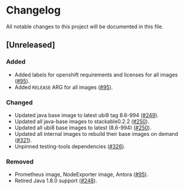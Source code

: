 # Changelog

All notable changes to this project will be documented in this file.

## [Unreleased]

### Added

- Added labels for openshift requirements and licenses for all images ([#95]).
- Added `RELEASE` ARG for all images ([#95]).

### Changed

- Updated java base image to latest ubi8 tag 8.6-994 ([#249]).
- Updated all java-base images to stackable0.2.2 ([#250]).
- Updated all ubi8 base images to latest (8.6-994) ([#250]).
- Updated all internal images to rebuild their base images on demand ([#321]).
- Unpinned testing-tools dependencies ([#326]).

### Removed

- Prometheus image, NodeExporter image, Antora ([#95]).
- Retired Java 1.8.0 support ([#248]).

[#95]: https://github.com/stackabletech/docker-images/pull/95
[#248]: https://github.com/stackabletech/docker-images/pull/248
[#249]: https://github.com/stackabletech/docker-images/pull/249
[#250]: https://github.com/stackabletech/docker-images/pull/250
[#321]: https://github.com/stackabletech/docker-images/pull/321
[#326]: https://github.com/stackabletech/docker-images/pull/326

